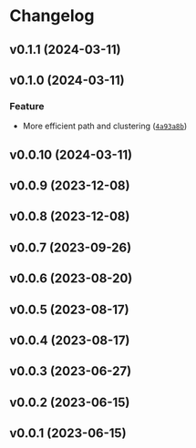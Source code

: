 # Changelog

<!--next-version-placeholder-->

## v0.1.1 (2024-03-11)



## v0.1.0 (2024-03-11)

### Feature

* More efficient path and clustering ([`4a93a8b`](https://github.com/rkdan/small_world_propensity/commit/4a93a8be4dcfd6646c0d44b0f9d868dbd7c74d1d))

## v0.0.10 (2024-03-11)



## v0.0.9 (2023-12-08)



## v0.0.8 (2023-12-08)



## v0.0.7 (2023-09-26)



## v0.0.6 (2023-08-20)



## v0.0.5 (2023-08-17)



## v0.0.4 (2023-08-17)



## v0.0.3 (2023-06-27)



## v0.0.2 (2023-06-15)



## v0.0.1 (2023-06-15)


